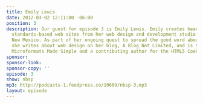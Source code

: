 ```yaml
---
title: Emily Lewis
date: 2012-03-02 12:11:00 -06:00
position: 3
description: Our guest for episode 3 is Emily Lewis. Emily creates beautiful, accessible,
  standards-based web sites from her web design and development studio based in Albuquerque,
  New Mexico. As part of her ongoing quest to spread the good word about standards,
  she writes about web design on her blog, A Blog Not Limited, and is the author of
  Microformats Made Simple and a contributing author for the HTML5 Cookbook.
sponsor: 
sponsor-link: 
sponsor-copy: ''
episode: 3
show: nbsp
mp3: http://podcasts-1.feedpress.co/10609/nbsp-3.mp3
layout: episode
---
```


